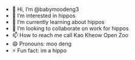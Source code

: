 - 👋 Hi, I’m @babymoodeng3
- 👀 I’m interested in hippos
- 🌱 I’m currently learning about hippos
- 💞️ I’m looking to collaborate on work for hippos
- 📫 How to reach me  call Kao Kheow Open Zoo
- 😄 Pronouns: moo deng
- ⚡ Fun fact: im a hippo

<!---
babymoodeng3/babymoodeng3 is a ✨ special ✨ repository because its `README.md` (this file) appears on your GitHub profile.
You can click the Preview link to take a look at your changes.
--->
